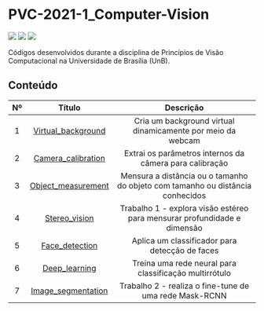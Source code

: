 # PVC-2021-1_Computer-Vision

![](https://img.shields.io/badge/version-0.2-green)
![](https://img.shields.io/badge/Python-3670A0?logo=python&logoColor=ffdd54)
![](https://img.shields.io/badge/-OpenCV-38B000?logo=opencv)

Códigos desenvolvidos durante a disciplina de Princípios de Visão Computacional na Universidade de Brasília (UnB).

## Conteúdo

| Nº | Título | Descrição |
|:--:|:------:|:---------:|
| 1 | [Virtual_background] | Cria um background virtual dinamicamente por meio da webcam |
| 2 | [Camera_calibration] | Extrai os parâmetros internos da câmera para calibração |
| 3 | [Object_measurement] | Mensura a distância ou o tamanho do objeto com tamanho ou distância conhecidos |
| 4 | [Stereo_vision] | Trabalho 1 - explora visão estéreo para mensurar profundidade e dimensão |
| 5 | [Face_detection] | Aplica um classificador para detecção de faces |
| 6 | [Deep_learning] | Treina uma rede neural para classificação multirrótulo |
| 7 | [Image_segmentation] | Trabalho 2 - realiza o fine-tune de uma rede Mask-RCNN |

[Virtual_background]: /Virtual_background/
[Camera_calibration]: /Camera_calibration/
[Object_measurement]: /Object_measurement/
[Stereo_vision]: /Stereo_vision/
[Face_detection]: /Face_detection/
[Deep_learning]: /Deep_learning/
[Image_segmentation]: /Image_segmentation/